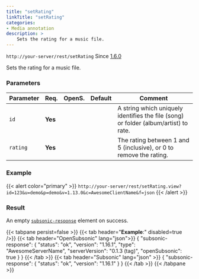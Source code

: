 ```yaml
---
title: "setRating"
linkTitle: "setRating"
categories:
- Media annotation
description: >
    Sets the rating for a music file.
---
```


`http://your-server/rest/setRating` Since [1.6.0](../../subsonic-versions)

Sets the rating for a music file.

### Parameters

| Parameter | Req. | OpenS. | Default | Comment |
| --- | --- | --- | --- | --- |
| `id` | **Yes** |   |  | A string which uniquely identifies the file (song) or folder (album/artist) to rate. |
| `rating` | **Yes** |  |   | The rating between 1 and 5 (inclusive), or 0 to remove the rating. |

### Example

{{< alert color="primary" >}} `http://your-server/rest/setRating.view?id=123&u=demo&p=demo&v=1.13.0&c=AwesomeClientName&f=json` {{< /alert >}}

### Result

An empty [`subsonic-response`](../../responses/subsonic-response) element on success.

{{< tabpane persist=false >}}
{{< tab header="**Example**:" disabled=true />}}
{{< tab header="OpenSubsonic" lang="json">}}
{
  "subsonic-response": {
    "status": "ok",
    "version": "1.16.1",
    "type": "AwesomeServerName",
    "serverVersion": "0.1.3 (tag)",
    "openSubsonic": true
  }
}
{{< /tab >}}
{{< tab header="Subsonic" lang="json" >}}
{
  "subsonic-response": {
    "status": "ok",
    "version": "1.16.1"
  }
}
{{< /tab >}}
{{< /tabpane >}}
